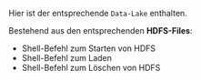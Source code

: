 Hier ist der entsprechende `Data-Lake` enthalten.

Bestehend aus den entsprechenden **HDFS-Files**:

- Shell-Befehl zum Starten von HDFS
- Shell-Befehl zum Laden
- Shell-Befehl zum Löschen von HDFS
